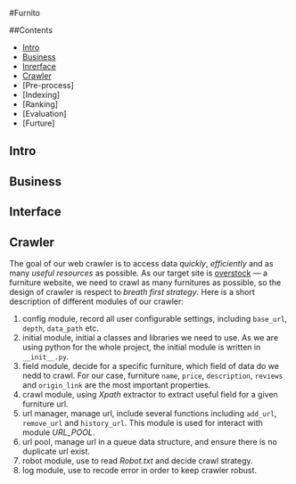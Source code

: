 #Furnito

##Contents

+ [Intro](#intro)
+ [Business](#business)
+ [Inrerface](#interface)
+ [Crawler](#crawler)
+ [Pre-process]
+ [Indexing]
+ [Ranking]
+ [Evaluation]
+ [Furture]

<h2 id='intro'>Intro</h2>

<h2 id='business'>Business</h2>

<h2 id='interface'>Interface</h2>

<h2 id='crawler'>Crawler</h2>

The goal of our web crawler is to access data *quickly*, *efficiently* and as many *useful resources* as possible. As our target site is [overstock](http://www.overstock.com/) — a furniture website, we need to crawl as many furnitures as possible, so the design of crawler is respect to *breath first strategy*. Here is a short description of different modules of our crawler:

1. config module, record all user configurable settings, including `base_url`, `depth`, `data_path` etc.
2. initial module, initial a  classes and libraries we need to use. As we are using python for the whole project, the initial module is written in `__init__.py`.
3. field module, decide for a specific furniture, which field of data do we nedd to crawl. For our case, furniture `name`, `price`, `description`, `reviews` and `origin_link` are the most important properties.
4. crawl module, using *Xpath* extractor to extract useful field for a given furniture url.
5. url manager, manage url, include several functions including `add_url`, `remove_url` and `history_url`. This module is used for interact with module *URL_POOL*.
6. url pool, manage url in a queue data structure, and ensure there is no duplicate url exist.
7. robot module, use to read *Robot.txt* and decide crawl strategy.
8. log module, use to recode error in order to keep crawler robust.

